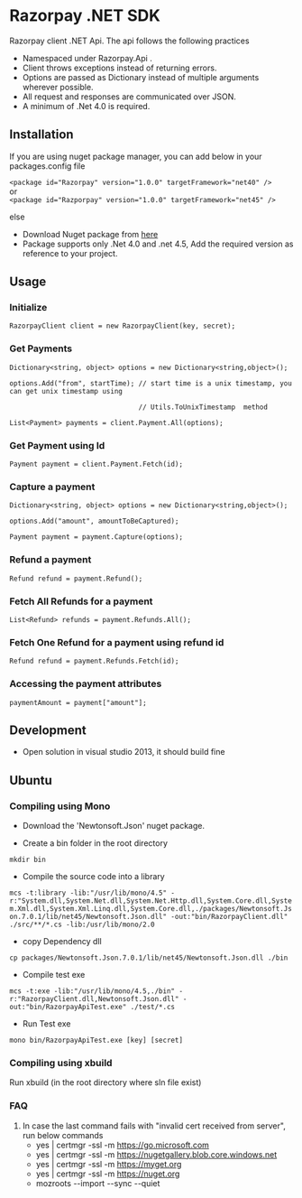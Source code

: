 Razorpay .NET SDK
=================  
Razorpay client .NET Api. The api follows the following practices
* Namespaced under Razorpay.Api .
* Client throws exceptions instead of returning errors.
* Options are passed as Dictionary instead of multiple arguments wherever possible.
* All request and responses are communicated over JSON.
* A minimum of .Net 4.0 is required.

Installation
--------
If you are using nuget package manager, you can add below in your packages.config file 

`<package id="Razorpay" version="1.0.0" targetFramework="net40" />`  
or  
`<package id="Razporpay" version="1.0.0" targetFramework="net45" />`

else  
* Download Nuget package from [here](https://www.nuget.org/packages/Razorpay)
* Package supports only .Net 4.0 and .net 4.5, Add the required version as reference to your project.

Usage
-----
### Initialize
`RazorpayClient client = new RazorpayClient(key, secret);`

### Get Payments
`Dictionary<string, object> options = new Dictionary<string,object>();`

`options.Add("from", startTime); // start time is a unix timestamp, you can get unix timestamp using`

`                                // Utils.ToUnixTimestamp  method`

`List<Payment> payments = client.Payment.All(options);`


### Get Payment using Id
`Payment payment = client.Payment.Fetch(id);`

### Capture a payment
`Dictionary<string, object> options = new Dictionary<string,object>();`

`options.Add("amount", amountToBeCaptured); `

`Payment payment = payment.Capture(options);`

### Refund a payment
`Refund refund = payment.Refund();`

### Fetch All Refunds for a payment
`List<Refund> refunds = payment.Refunds.All();`

### Fetch One Refund for a payment using refund id
`Refund refund = payment.Refunds.Fetch(id);`

### Accessing the payment attributes
`paymentAmount = payment["amount"];`

Development
-------
* Open solution in visual studio 2013, it should build fine

Ubuntu
------

### Compiling using Mono
* Download the 'Newtonsoft.Json' nuget package.

* Create a bin folder in the root directory

`mkdir bin`

* Compile the source code into a library  

`mcs -t:library -lib:"/usr/lib/mono/4.5" -r:"System.dll,System.Net.dll,System.Net.Http.dll,System.Core.dll,System.Xml.dll,System.Xml.Linq.dll,System.Core.dll,./packages/Newtonsoft.Json.7.0.1/lib/net45/Newtonsoft.Json.dll" -out:"bin/RazorpayClient.dll" ./src/**/*.cs -lib:/usr/lib/mono/2.0`

* copy Dependency dll

`cp packages/Newtonsoft.Json.7.0.1/lib/net45/Newtonsoft.Json.dll ./bin`

* Compile test exe

`mcs -t:exe -lib:"/usr/lib/mono/4.5,./bin" -r:"RazorpayClient.dll,Newtonsoft.Json.dll" -out:"bin/RazorpayApiTest.exe" ./test/*.cs`

* Run Test exe  

`mono bin/RazorpayApiTest.exe [key] [secret]`


### Compiling using xbuild
Run xbuild (in the root directory where sln file exist)


### FAQ 

1. In case the last command fails with "invalid cert received from server", run below commands
    * yes | certmgr -ssl -m https://go.microsoft.com
    * yes | certmgr -ssl -m https://nugetgallery.blob.core.windows.net
    * yes | certmgr -ssl -m https://myget.org
    * yes | certmgr -ssl -m https://nuget.org
    * mozroots --import --sync --quiet

